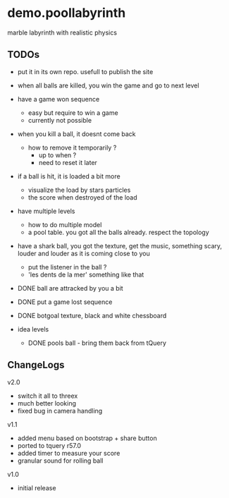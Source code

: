 demo.poollabyrinth
==================

marble labyrinth with realistic physics

## TODOs

* put it in its own repo. usefull to publish the site
* when all balls are killed, you win the game and go to next level
* have a game won sequence
  * easy but require to win a game
  * currently not possible
* when you kill a ball, it doesnt come back
  * how to remove it temporarily ?
    * up to when ?
    * need to reset it later
* if a ball is hit, it is loaded a bit more
  * visualize the load by stars particles
  * the score when destroyed of the load
* have multiple levels
  * how to do multiple model
  * a pool table. you got all the balls already. respect the topology


* have a shark ball, you got the texture, get the music, something 
  scary, louder and louder as it is coming close to you
  * put the listener in the ball ?
  * 'les dents de la mer' something like that

* DONE ball are attracked by you a bit
* DONE put a game lost sequence
* DONE botgoal texture, black and white chessboard
* idea levels
  * DONE pools ball - bring them back from tQuery

## ChangeLogs

v2.0
* switch it all to threex
* much better looking
* fixed bug in camera handling

v1.1
* added menu based on bootstrap + share button
* ported to tquery r57.0
* added timer to measure your score
* granular sound for rolling ball

v1.0
* initial release
